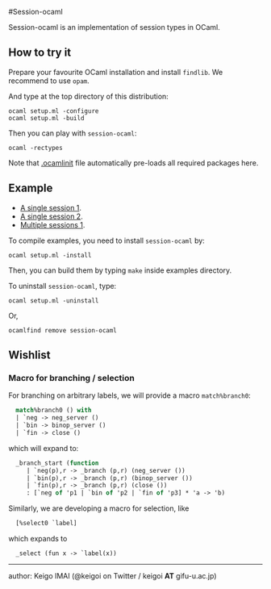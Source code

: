 #Session-ocaml

Session-ocaml is an implementation of session types in OCaml.

## How to try it

Prepare your favourite OCaml installation and install ```findlib```.
We recommend to use ```opam```.

And type at the top directory of this distribution:

	ocaml setup.ml -configure
	ocaml setup.ml -build

Then you can play with ```session-ocaml```:

	ocaml -rectypes

Note that [.ocamlinit](.ocamlinit) file automatically pre-loads all required packages here.

## Example

* [A single session 1](examples/ex_single1.ml).
* [A single session 2](examples/ex_single2.ml).
* [Multiple sessions 1](examples/ex_multi1.ml).

To compile examples, you need to install ```session-ocaml``` by:

	ocaml setup.ml -install

Then, you can build them by typing ```make``` inside examples directory.

To uninstall ```session-ocaml```, type:

	ocaml setup.ml -uninstall

Or,

	ocamlfind remove session-ocaml


## Wishlist

### Macro for branching / selection

For branching on arbitrary labels, we will provide a macro ```match%branch0```:

```ocaml
  match%branch0 () with
  | `neg -> neg_server ()
  | `bin -> binop_server ()
  | `fin -> close ()
```

which will expand to:

```ocaml
  _branch_start (function
     | `neg(p),r -> _branch (p,r) (neg_server ())
     | `bin(p),r -> _branch (p,r) (binop_server ())
     | `fin(p),r -> _branch (p,r) (close ())
     : [`neg of 'p1 | `bin of 'p2 | `fin of 'p3] * 'a -> 'b)
```     

  Similarly, we are developing a macro for selection, like 

```ocaml
  [%select0 `label]
```

  which expands to

```
  _select (fun x -> `label(x))
```  

----
author: Keigo IMAI (@keigoi on Twitter / keigoi __AT__ gifu-u.ac.jp)

